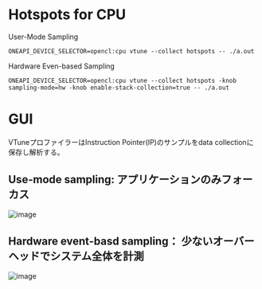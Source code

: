# Hotspots for CPU

User-Mode Sampling
```
ONEAPI_DEVICE_SELECTOR=opencl:cpu vtune --collect hotspots -- ./a.out
```
Hardware Even-based Sampling
```
ONEAPI_DEVICE_SELECTOR=opencl:cpu vtune --collect hotspots -knob sampling-mode=hw -knob enable-stack-collection=true -- ./a.out

```

# GUI
VTuneプロファイラーはInstruction Pointer(IP)のサンプルをdata collectionに保存し解析する。

## Use-mode sampling: アプリケーションのみフォーカス
![image](https://github.com/user-attachments/assets/bea3f0e0-f6a8-45bc-b955-389146406b6f)

## Hardware event-basd sampling： 少ないオーバーヘッドでシステム全体を計測
![image](https://github.com/user-attachments/assets/511766cd-9ccf-498e-ad3c-af9159698d45)
